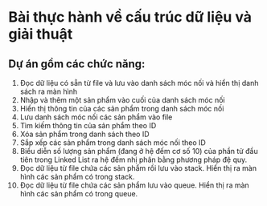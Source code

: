 # Bài thực hành về cấu trúc dữ liệu và giải thuật

## Dự án gồm các chức năng:

1. Đọc dữ liệu có sẵn từ file và lưu vào danh sách móc nối và hiển thị danh sách ra màn hình
2. Nhập và thêm một sản phẩm vào cuối của danh sách móc nối
3. Hiển thị thông tin của các sản phẩm trong danh sách móc nối
4. Lưu danh sách móc nối các sản phẩm vào file
5. Tìm kiếm thông tin của sản phẩm theo ID
6. Xóa sản phẩm trong danh sách theo ID
7. Sắp xếp các sản phẩm  trong danh sách móc nối theo ID
8. Biểu diễn số lượng sản phẩm (đang ở hệ đếm cơ số 10) của phần tử đầu tiên trong Linked List ra hệ đếm nhị phân bằng phương pháp đệ quy.
9. Đọc dữ liệu từ file chứa các sản phẩm rồi lưu vào stack. Hiển thị ra màn hình các sản phẩm có trong stack.
10. Đọc dữ liệu từ file chứa các sản phẩm lưu vào queue. Hiển thị ra màn hình các sản phẩm có trong queue.
